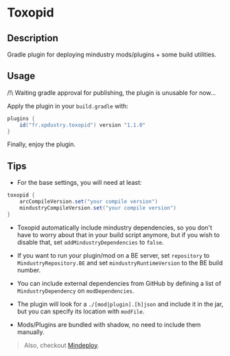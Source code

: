 # Toxopid

## Description

Gradle plugin for deploying mindustry mods/plugins + some build utilities.

## Usage

/!\ Waiting gradle approval for publishing, the plugin is unusable for now...

Apply the plugin in your `build.gradle` with:

```gradle
plugins {
    id("fr.xpdustry.toxopid") version "1.1.0"
}
```

Finally, enjoy the plugin.

## Tips

- For the base settings, you will need at least:

```gradle
toxopid {
    arcCompileVersion.set("your compile version")
    mindustryCompileVersion.set("your compile version")
}
```

- Toxopid automatically include mindustry dependencies, so you don't have to worry about that in your build script anymore, but if you wish to disable that, set `addMindustryDependencies` to `false`.

- If you want to run your plugin/mod on a BE server, set `repository` to `MindustryRepository.BE` and set `mindustryRuntimeVersion` to the BE build number.

- You can include external dependencies from GitHub by defining a list of `MindustryDependency` on `modDependencies`.

- The plugin will look for a `./[mod|plugin].[h]json` and include it in the jar, but you can specify its location with `modFile`.

- Mods/Plugins are bundled with shadow, no need to include them manually.

> Also, checkout [Mindeploy](https://github.com/NiChrosia/Mindeploy).
